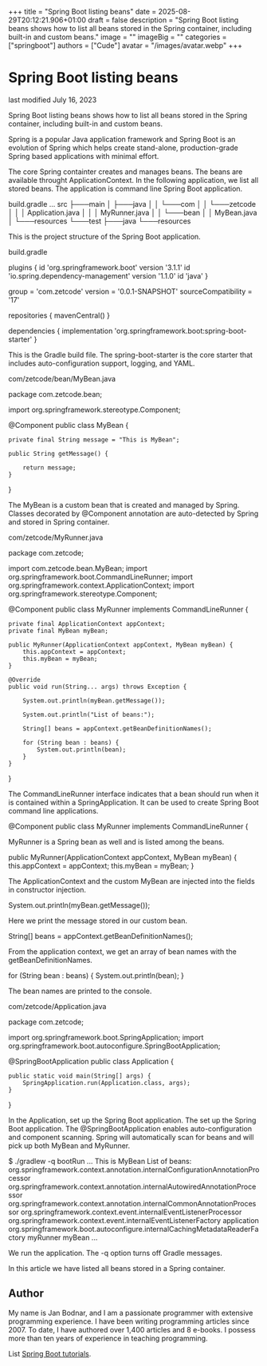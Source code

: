 +++
title = "Spring Boot listing beans"
date = 2025-08-29T20:12:21.906+01:00
draft = false
description = "Spring Boot listing beans shows how to list all beans stored in the Spring container, including built-in and custom beans."
image = ""
imageBig = ""
categories = ["springboot"]
authors = ["Cude"]
avatar = "/images/avatar.webp"
+++

# Spring Boot listing beans

last modified July 16, 2023

Spring Boot listing beans shows how to list all beans stored in the Spring
container, including built-in and custom beans.

Spring is a popular Java application framework and Spring Boot 
is an evolution of Spring which helps create stand-alone, production-grade
Spring based applications with minimal effort.

The core Spring containter creates and manages beans. The beans are available
throught ApplicationContext.
In the following application, we list all stored beans. 
The application is command line Spring Boot application.

build.gradle
...
src
├───main
│   ├───java
│   │   └───com
│   │       └───zetcode
│   │           │   Application.java
│   │           │   MyRunner.java
│   │           └───bean
│   │                   MyBean.java
│   └───resources
└───test
    ├───java
    └───resources

This is the project structure of the Spring Boot application.

build.gradle
  

plugins {
    id 'org.springframework.boot' version '3.1.1'
    id 'io.spring.dependency-management' version '1.1.0'
    id 'java'
}

group = 'com.zetcode'
version = '0.0.1-SNAPSHOT'
sourceCompatibility = '17'

repositories {
    mavenCentral()
}

dependencies {
    implementation 'org.springframework.boot:spring-boot-starter'
}

This is the Gradle build file. The spring-boot-starter is the core
starter that includes auto-configuration support, logging, and YAML. 

com/zetcode/bean/MyBean.java
  

package com.zetcode.bean;

import org.springframework.stereotype.Component;

@Component
public class MyBean {
    
    private final String message = "This is MyBean";
    
    public String getMessage() {
        
        return message;
    }
}

The MyBean is a custom bean that is created and managed by Spring.
Classes decorated by @Component annotation are auto-detected by
Spring and stored in Spring container.

com/zetcode/MyRunner.java
  

package com.zetcode;

import com.zetcode.bean.MyBean;
import org.springframework.boot.CommandLineRunner;
import org.springframework.context.ApplicationContext;
import org.springframework.stereotype.Component;

@Component
public class MyRunner implements CommandLineRunner {

    private final ApplicationContext appContext;
    private final MyBean myBean;

    public MyRunner(ApplicationContext appContext, MyBean myBean) {
        this.appContext = appContext;
        this.myBean = myBean;
    }

    @Override
    public void run(String... args) throws Exception {

        System.out.println(myBean.getMessage());

        System.out.println("List of beans:");

        String[] beans = appContext.getBeanDefinitionNames();

        for (String bean : beans) {
            System.out.println(bean);
        }
    }
}

The CommandLineRunner interface indicates that a bean 
should run when it is contained within a SpringApplication.
It can be used to create Spring Boot command line applications.

@Component
public class MyRunner implements CommandLineRunner {

MyRunner is a Spring bean as well and is listed among the beans.

public MyRunner(ApplicationContext appContext, MyBean myBean) {
    this.appContext = appContext;
    this.myBean = myBean;
}

The ApplicationContext and the custom MyBean are
injected into the fields in constructor injection.

System.out.println(myBean.getMessage());

Here we print the message stored in our custom bean.

String[] beans = appContext.getBeanDefinitionNames();

From the application context, we get an array of bean names with the
getBeanDefinitionNames.

for (String bean : beans) {
    System.out.println(bean);
}

The bean names are printed to the console.

com/zetcode/Application.java
  

package com.zetcode;

import org.springframework.boot.SpringApplication;
import org.springframework.boot.autoconfigure.SpringBootApplication;

@SpringBootApplication
public class Application {

    public static void main(String[] args) {
        SpringApplication.run(Application.class, args);
    }
}

In the Application, set up the Spring Boot application. The 
set up the Spring Boot application. The @SpringBootApplication 
enables auto-configuration and component scanning. Spring will automatically
scan for beans and will pick up both MyBean and MyRunner.

$ ./gradlew -q bootRun
...
This is MyBean
List of beans:
org.springframework.context.annotation.internalConfigurationAnnotationProcessor
org.springframework.context.annotation.internalAutowiredAnnotationProcessor
org.springframework.context.annotation.internalCommonAnnotationProcessor
org.springframework.context.event.internalEventListenerProcessor
org.springframework.context.event.internalEventListenerFactory
application
org.springframework.boot.autoconfigure.internalCachingMetadataReaderFactory
myRunner
myBean
...

We run the application. The -q option turns off Gradle messages.

In this article we have listed all beans stored in a Spring container.

## Author

My name is Jan Bodnar, and I am a passionate programmer with extensive
programming experience. I have been writing programming articles since 2007.
To date, I have authored over 1,400 articles and 8 e-books. I possess more
than ten years of experience in teaching programming.

List [Spring Boot tutorials](/all/#springboot).